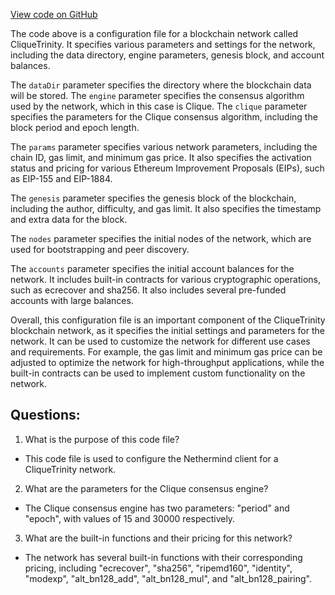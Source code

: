 [View code on GitHub](https://github.com/NethermindEth/nethermind/src/Nethermind/Chains/wit.json)

The code above is a configuration file for a blockchain network called CliqueTrinity. It specifies various parameters and settings for the network, including the data directory, engine parameters, genesis block, and account balances.

The `dataDir` parameter specifies the directory where the blockchain data will be stored. The `engine` parameter specifies the consensus algorithm used by the network, which in this case is Clique. The `clique` parameter specifies the parameters for the Clique consensus algorithm, including the block period and epoch length.

The `params` parameter specifies various network parameters, including the chain ID, gas limit, and minimum gas price. It also specifies the activation status and pricing for various Ethereum Improvement Proposals (EIPs), such as EIP-155 and EIP-1884.

The `genesis` parameter specifies the genesis block of the blockchain, including the author, difficulty, and gas limit. It also specifies the timestamp and extra data for the block.

The `nodes` parameter specifies the initial nodes of the network, which are used for bootstrapping and peer discovery.

The `accounts` parameter specifies the initial account balances for the network. It includes built-in contracts for various cryptographic operations, such as ecrecover and sha256. It also includes several pre-funded accounts with large balances.

Overall, this configuration file is an important component of the CliqueTrinity blockchain network, as it specifies the initial settings and parameters for the network. It can be used to customize the network for different use cases and requirements. For example, the gas limit and minimum gas price can be adjusted to optimize the network for high-throughput applications, while the built-in contracts can be used to implement custom functionality on the network.
## Questions: 
 1. What is the purpose of this code file?
- This code file is used to configure the Nethermind client for a CliqueTrinity network.

2. What are the parameters for the Clique consensus engine?
- The Clique consensus engine has two parameters: "period" and "epoch", with values of 15 and 30000 respectively.

3. What are the built-in functions and their pricing for this network?
- The network has several built-in functions with their corresponding pricing, including "ecrecover", "sha256", "ripemd160", "identity", "modexp", "alt_bn128_add", "alt_bn128_mul", and "alt_bn128_pairing".